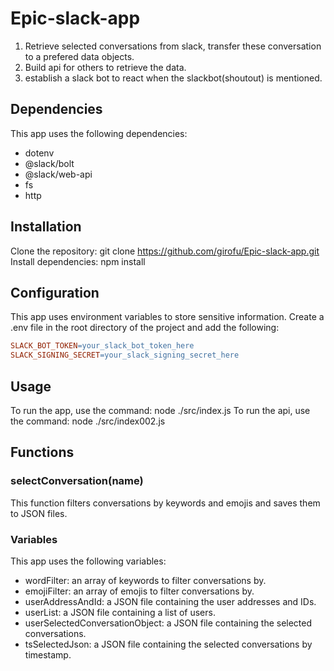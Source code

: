 # Epic-slack-app
1. Retrieve selected conversations from slack, transfer these conversation to a prefered data objects.
2. Build api for others to retrieve the data.
3. establish a slack bot to react when the slackbot(shoutout) is mentioned.

## Dependencies
This app uses the following dependencies:

* dotenv
* @slack/bolt
* @slack/web-api
* fs
* http
## Installation
Clone the repository: git clone https://github.com/girofu/Epic-slack-app.git
Install dependencies: npm install
## Configuration
This app uses environment variables to store sensitive information. Create a .env file in the root directory of the project and add the following:


```makefile
SLACK_BOT_TOKEN=your_slack_bot_token_here
SLACK_SIGNING_SECRET=your_slack_signing_secret_here
```
## Usage
To run the app, use the command: node ./src/index.js
To run the api, use the command: node ./src/index002.js

## Functions
### selectConversation(name)
This function filters conversations by keywords and emojis and saves them to JSON files.

### Variables
This app uses the following variables:

* wordFilter: an array of keywords to filter conversations by.
* emojiFilter: an array of emojis to filter conversations by.
* userAddressAndId: a JSON file containing the user addresses and IDs.
* userList: a JSON file containing a list of users.
* userSelectedConversationObject: a JSON file containing the selected conversations.
* tsSelectedJson: a JSON file containing the selected conversations by timestamp.